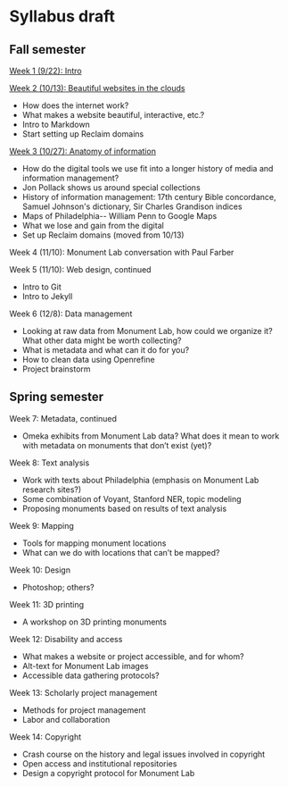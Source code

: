 # Syllabus draft

## Fall semester

[Week 1 (9/22): Intro](https://github.com/dsfellows/dsfellows/blob/master/week_1_agenda.md)

[Week 2 (10/13): Beautiful websites in the clouds](https://github.com/dsfellows/dsfellows/blob/master/week_2_agenda.md)
+ How does the internet work?
+ What makes a website beautiful, interactive, etc.?
+ Intro to Markdown
+ Start setting up Reclaim domains

[Week 3 (10/27): Anatomy of information](https://github.com/dsfellows/dsfellows/blob/master/week_3_agenda.md)
+ How do the digital tools we use fit into a longer history of media and information management?
+ Jon Pollack shows us around special collections
+ History of information management: 17th century Bible concordance, Samuel Johnson's dictionary, Sir Charles Grandison indices
+ Maps of Philadelphia-- William Penn to Google Maps
+ What we lose and gain from the digital
+ Set up Reclaim domains (moved from 10/13)

Week 4 (11/10): Monument Lab conversation with Paul Farber

Week 5 (11/10): Web design, continued
+ Intro to Git
+ Intro to Jekyll

Week 6 (12/8): Data management
+ Looking at raw data from Monument Lab, how could we organize it? What other data might be worth collecting?
+ What is metadata and what can it do for you?
+ How to clean data using Openrefine
+ Project brainstorm


## Spring semester

Week 7: Metadata, continued
+ Omeka exhibits from Monument Lab data? What does it mean to work with metadata on monuments that don’t exist (yet)?


Week 8: Text analysis
+ Work with texts about Philadelphia (emphasis on Monument Lab research sites?)
+ Some combination of Voyant, Stanford NER, topic modeling
+ Proposing monuments based on results of text analysis


Week 9: Mapping
+ Tools for mapping monument locations
+ What can we do with locations that can’t be mapped?


Week 10: Design
+ Photoshop; others?


Week 11: 3D printing
+ A workshop on 3D printing monuments


Week 12: Disability and access
+ What makes a website or project accessible, and for whom?
+ Alt-text for Monument Lab images
+ Accessible data gathering protocols?


Week 13: Scholarly project management
+ Methods for project management
+ Labor and collaboration


Week 14: Copyright
+ Crash course on the history and legal issues involved in copyright
+ Open access and institutional repositories
+ Design a copyright protocol for Monument Lab
